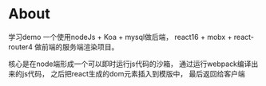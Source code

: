 # About
学习demo
一个使用nodeJs + Koa + mysql做后端， react16 + mobx + react-router4 做前端的服务端渲染项目。 

核心是在node端形成一个可以即时运行js代码的沙箱， 通过运行webpack编译出来的js代码， 之后把react生成的dom元素插入到模版中， 最后返回给客户端


